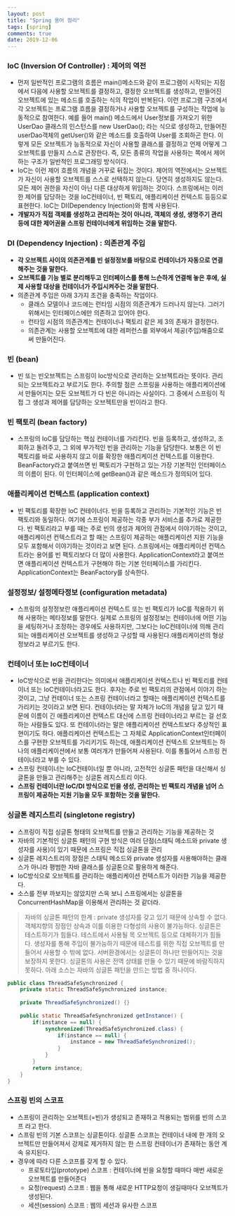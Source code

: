 ```yaml
---
layout: post
title: "Spring 용어 정리"
tags: [spring]
comments: true
date: 2019-12-06
---
```


### IoC (Inversion Of Controller) : 제어의 역전
- 먼저 일반적인 프로그램의 흐름은 main()메소드와 같이 프로그램이 시작되는 지점에서 다음에 사용할 오브젝트를 결정하고, 결정한 오브젝트를 생성하고, 만들어진 오브젝트에 있는 메소드를 호출하는 식의 작업이 반복된다. 이런 프로그램 구조에서 각 오브젝트는 프로그램 흐름을 결정하거나 사용할 오브젝트를 구성하는 작업에 능동적으로 참여한다. 예를 들어 main() 메소드에서 User정보를 가져오기 위한 UserDao 클래스의 인스턴스를 new UserDao(); 라는 식으로 생성하고, 만들어진 userDao객체의 getUser()와 같은 메소드를 호출하여 User를 조회하곤 한다. 이렇게 모든 오브젝트가 능동적으로 자신이 사용할 클래스를 결정하고 언제 어떻게 그 오브젝트를 만들지 스스로 관장한다. 즉, 모든 종류의 작업을 사용하는 쪽에서 제어하는 구조가 일반적인 프로그래밍 방식이다.
- IoC는 이런 제어 흐름의 개념을 거꾸로 뒤집는 것이다. 제어의 역전에서는 오브젝트가 자신이 사용할 오브젝트를 스스로 선택하지 않는다. 당연히 생성하지도 않는다. 모든 제어 권한을 자신이 아닌 다른 대상하게 위임하는 것이다. 스프링에서는 이러한 제어를 담당하는 것을 IoC컨테이너, 빈 팩토리, 애플리케이션 컨텍스트 등등으로 표현한다. IoC는 DI(Dependency Injection)와 함께 사용된다.
- **개발자가 직접 객체를 생성하고 관리하는 것이 아니라, 객체의 생성, 생명주기 관리 등에 대한 제어권을 스프링 컨테이너에게 위임하는 것을 말한다.**

### DI (Dependency Injection) : 의존관계 주입
- **각 오브젝트 사이의 의존관계를 빈 설정정보를 바탕으로 컨테이너가 자동으로 연결해주는 것을 말한다.**
- **오브젝트를 기능 별로 분리해두고 인터페이스를 통해 느슨하게 연결해 놓은 후에, 실제 사용할 대상을 컨테이너가 주입시켜주는 것을 말한다.**
- 의존관계 주입은 아래 3가지 조건을 충족하는 작업이다. 
  * 클래스 모델이나 코드에는 런타임 시점의 의존관계가 드러나지 않는다. 그러기 위해서는 인터페이스에만 의존하고 있어야 한다.
  * 런타임 시점의 의존관계는 컨테이너나 팩토리 같은 제 3의 존재가 결정한다.
  * 의존관계는 사용할 오브젝트에 대한 레퍼런스를 외부에서 제공(주입)해줌으로써 만들어진다.

### 빈 (bean)
- 빈 또는 빈오브젝트는 스프링이 Ioc방식으로 관리하는 오브젝트라는 뜻이다. 관리 되는 오브젝트라고 부르기도 한다. 주의할 점은 스프링을 사용하는 애플리케이션에서 만들어지는 모든 오브젝트가 다 빈은 아니라는 사실이다. 그 중에서 스프링이 직접 그 생성과 제어를 담당하는 오브젝트만을 빈이라고 한다.

### 빈 팩토리 (bean factory)
- 스프링의 IoC를 담당하는 핵심 컨테이너를 가리킨다. 빈을 등록하고, 생성하고, 조회하고 돌려주고, 그 외에 부가적인 빈을 관리하는 기능을 담당한다. 보통은 이 빈 팩토리를 바로 사용하지 않고 이를 확장한 애플리케이션 컨텍스트를 이용한다. BeanFactory라고 붙여쓰면 빈 팩토리가 구현하고 있는 가장 기본적인 인터페이스의 이름이 된다. 이 인터페이스에 getBean()과 같은 메소드가 정의되어 있다.

### 애플리케이션 컨텍스트 (application context)
- 빈 팩토리를 확장한 IoC 컨테이너다. 빈을 등록하고 관리하는 기본적인 기능은 빈 팩토리와 동일하다. 여기에 스프링이 제공하는 각종 부가 서비스를 추가로 제공한다. 빈 팩토리라고 부를 때는 주로 빈의 생성과 제어의 관점에서 이야기하는 것이고, 애플리케이션 컨텍스트라고 할 때는 스프링이 제공하는 애플리케이션 지원 기능을 모두 포함해서 이야기하는 것이라고 보면 된다. 스프링에서는 애플리케이션 컨텍스트라는 용어를 빈 팩토리보다 더 많이 사용한다. ApplicationContext라고 붙여쓰면 애플리케이션 컨텍스트가 구현해야 하는 기본 인터페이스를 가리킨다. ApplicationContext는 BeanFactory를 상속한다.

### 설정정보/ 설정메타정보 (configuration metadata)
- 스프링의 설정정보란 애플리케이션 컨텍스트 또는 빈 팩토리가 IoC를 적용하기 위해 사용하는 메타정보를 말한다. 실제로 스프링의 설정정보는 컨테이너에 어떤 기능을 세팅하거나 조정하는 경우에도 사용하지만, 그보다는 IoC컨테이너에 의해 관리되는 애플리케이션 오브젝트를 생성하고 구성할 때 사용된다.애플리케이션의 형상정보라고 부르기도 한다.

### 컨테이너 또는 IoC컨테이너
- IoC방식으로 빈을 관리한다는 의미에서 애플리케이션 컨텍스트나 빈 팩토리를 컨테이너 또는 IoC컨테이너라고도 한다. 후자는 주로 빈 팩토리의 관점에서 이야기 하는 것이고, 그냥 컨테이너 또는 스프링 컨테이너라고 할때는 애플리케이션 컨텍스트를 가리키는 것이라고 보면 된다. 컨테이너라는 말 자체가 IoC의 개념을 담고 있기 때문에 이름이 긴 애플리케이션 컨텍스트 대신에 스프링 컨테이너라고 부르는 걸 선호하는 사람들도 있다. 또 컨테이너라는 말은 애플리케이션 컨텍스트보다 추상적인 표현이기도 하다. 애플리케이션 컨텍스트는 그 자체로 ApplicationContext인터페이스를 구현한 오브젝트를 가리키기도 하는데, 애플리케이션 컨텍스트 오브젝트는 하나의 애플리케이션에서 보통 여러개가 만들어져 사용된다. 이를 통틀어서 스프링 컨테이너라고 부를 수 있다.
- 스프링 컨테이너는 IoC컨테이너일 뿐 아니라, 고전적인 싱글톤 패턴을 대신해서 싱글톤을 만들고 관리해주는 싱글톤 레지스트리 이다.
- **스프링 컨테이너란 IoC/DI 방식으로 빈을 생성, 관리하는 빈 팩토리 개념을 넘어 스프링이 제공하는 지원 기능을 모두 포함하는 것을 말한다.**

### 싱글톤 레지스트리 (singletone registry)
- 스프링이 직접 싱글톤 형태의 오브젝트를 만들고 관리하는 기능을 제공하는 것
- 자바의 기본적인 싱글톤 패턴의 구현 방식은 여러 단점(스태틱 메소드와 private 생성자를 사용)이 있기 때문에 스프링은 직접 싱글톤을 관리
- 싱글톤 레지스트리의 장점은 스태틱 메소드와 private 생성자를 사용해야하는 클래스가 아니라 평범한 자바 클래스를 싱글톤으로 활용하게 해준다.
- IoC방식으로 오브젝트를 관리하는 애플리케이션 컨텍스트가 이러한 기능을 제공한다.
- 소스를 전부 까보지는 않았지만 스윽 보니 스프링에서는 싱글톤을 ConcurrentHashMap을 이용해서 관리하는 것 같더라.

> 자바의 싱글톤 패턴의 한계 : 
> private 생성자를 갖고 있기 때문에 상속할 수 없다. 객체지향의 장점인 상속과 이를 이용한 다형성의 사용이 불가능하다. 
> 싱글톤은 테스트하기가 힘들다. 테스트에서 사용될 목 오브젝트 등으로 대체하기가 힘들다. 생성자를 통해 주입이 불가능하기 때문에 테스트를 위한 직접 오브젝트를 만들어서 사용할 수 밖에 없다.
> 서버환경에서는 싱글톤이 하나만 만들어지는 것을 보장하지 못한다. 
> 싱글톤의 사용은 전역 상태를 만들 수 있기 때문에 바람직하지 못하다.
> 아래 소스는 자바의 싱글톤 패턴을 만드는 방법 중 하나이다. 

```java
public class ThreadSafeSynchronized {
	private static ThreadSafeSynchronized instance;
	
	private ThreadSafeSynchronized() {}
	
	public static ThreadSafeSynchronized getInstance() {
		if(instance == null) {
			synchronized(ThreadSafeSynchronized.class) {
				if(instance == null) {
					instance = new ThreadSafeSynchronized();	
				}
			}
		}
		return instance;
	}
}
```


### 스프링 빈의 스코프
- 스프링이 관리하는 오브젝트(=빈)가 생성되고 존재하고 적용되는 범위를 빈의 스코프 라고 한다.
- 스프링 빈의 기본 스코프는 싱글톤이다. 싱글톤 스코프는 컨테이너 내에 한 개의 오브젝트만 만들어져서 강제로 제거하지 않는 한 스프링 컨테이너가 존재하는 동안 계속 유지된다.
- 경우에 따라 다른 스코프를 갖게 할 수 있다.
  * 프로토타입(prototype) 스코프 : 컨테이너에 빈을 요청할 때마다 매번 새로운 오브젝트를 만들어준다
  * 요청(request) 스코프 : 웹을 통해 새로운 HTTP요청이 생길때마다 오브젝트가 생성된다.
  * 세션(session) 스코프 : 웹의 세션과 유사한 스코프 

